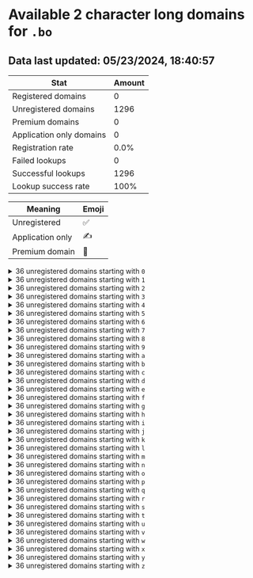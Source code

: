 # Available 2 character long domains for `.bo`

## Data last updated: 05/23/2024, 18:40:57

|Stat|Amount|
|--|--|
|Registered domains|0|
|Unregistered domains|1296|
|Premium domains|0|
|Application only domains|0|
|Registration rate|0.0%|
|Failed lookups|0|
|Successful lookups|1296|
|Lookup success rate|100%|


|Meaning|Emoji|
|--|--|
|Unregistered|:white_check_mark:|
|Application only|:writing_hand:|
|Premium domain|:gem:|

<details>
<summary>36 unregistered domains starting with <bold><code>0</code></bold></summary>

|Type|Domain|
|--|--|
|:white_check_mark:|`00.bo`|
|:white_check_mark:|`01.bo`|
|:white_check_mark:|`02.bo`|
|:white_check_mark:|`03.bo`|
|:white_check_mark:|`04.bo`|
|:white_check_mark:|`05.bo`|
|:white_check_mark:|`06.bo`|
|:white_check_mark:|`07.bo`|
|:white_check_mark:|`08.bo`|
|:white_check_mark:|`09.bo`|
|:white_check_mark:|`0a.bo`|
|:white_check_mark:|`0b.bo`|
|:white_check_mark:|`0c.bo`|
|:white_check_mark:|`0d.bo`|
|:white_check_mark:|`0e.bo`|
|:white_check_mark:|`0f.bo`|
|:white_check_mark:|`0g.bo`|
|:white_check_mark:|`0h.bo`|
|:white_check_mark:|`0i.bo`|
|:white_check_mark:|`0j.bo`|
|:white_check_mark:|`0k.bo`|
|:white_check_mark:|`0l.bo`|
|:white_check_mark:|`0m.bo`|
|:white_check_mark:|`0n.bo`|
|:white_check_mark:|`0o.bo`|
|:white_check_mark:|`0p.bo`|
|:white_check_mark:|`0q.bo`|
|:white_check_mark:|`0r.bo`|
|:white_check_mark:|`0s.bo`|
|:white_check_mark:|`0t.bo`|
|:white_check_mark:|`0u.bo`|
|:white_check_mark:|`0v.bo`|
|:white_check_mark:|`0w.bo`|
|:white_check_mark:|`0x.bo`|
|:white_check_mark:|`0y.bo`|
|:white_check_mark:|`0z.bo`|
</details>
<details>
<summary>36 unregistered domains starting with <bold><code>1</code></bold></summary>

|Type|Domain|
|--|--|
|:white_check_mark:|`10.bo`|
|:white_check_mark:|`11.bo`|
|:white_check_mark:|`12.bo`|
|:white_check_mark:|`13.bo`|
|:white_check_mark:|`14.bo`|
|:white_check_mark:|`15.bo`|
|:white_check_mark:|`16.bo`|
|:white_check_mark:|`17.bo`|
|:white_check_mark:|`18.bo`|
|:white_check_mark:|`19.bo`|
|:white_check_mark:|`1a.bo`|
|:white_check_mark:|`1b.bo`|
|:white_check_mark:|`1c.bo`|
|:white_check_mark:|`1d.bo`|
|:white_check_mark:|`1e.bo`|
|:white_check_mark:|`1f.bo`|
|:white_check_mark:|`1g.bo`|
|:white_check_mark:|`1h.bo`|
|:white_check_mark:|`1i.bo`|
|:white_check_mark:|`1j.bo`|
|:white_check_mark:|`1k.bo`|
|:white_check_mark:|`1l.bo`|
|:white_check_mark:|`1m.bo`|
|:white_check_mark:|`1n.bo`|
|:white_check_mark:|`1o.bo`|
|:white_check_mark:|`1p.bo`|
|:white_check_mark:|`1q.bo`|
|:white_check_mark:|`1r.bo`|
|:white_check_mark:|`1s.bo`|
|:white_check_mark:|`1t.bo`|
|:white_check_mark:|`1u.bo`|
|:white_check_mark:|`1v.bo`|
|:white_check_mark:|`1w.bo`|
|:white_check_mark:|`1x.bo`|
|:white_check_mark:|`1y.bo`|
|:white_check_mark:|`1z.bo`|
</details>
<details>
<summary>36 unregistered domains starting with <bold><code>2</code></bold></summary>

|Type|Domain|
|--|--|
|:white_check_mark:|`20.bo`|
|:white_check_mark:|`21.bo`|
|:white_check_mark:|`22.bo`|
|:white_check_mark:|`23.bo`|
|:white_check_mark:|`24.bo`|
|:white_check_mark:|`25.bo`|
|:white_check_mark:|`26.bo`|
|:white_check_mark:|`27.bo`|
|:white_check_mark:|`28.bo`|
|:white_check_mark:|`29.bo`|
|:white_check_mark:|`2a.bo`|
|:white_check_mark:|`2b.bo`|
|:white_check_mark:|`2c.bo`|
|:white_check_mark:|`2d.bo`|
|:white_check_mark:|`2e.bo`|
|:white_check_mark:|`2f.bo`|
|:white_check_mark:|`2g.bo`|
|:white_check_mark:|`2h.bo`|
|:white_check_mark:|`2i.bo`|
|:white_check_mark:|`2j.bo`|
|:white_check_mark:|`2k.bo`|
|:white_check_mark:|`2l.bo`|
|:white_check_mark:|`2m.bo`|
|:white_check_mark:|`2n.bo`|
|:white_check_mark:|`2o.bo`|
|:white_check_mark:|`2p.bo`|
|:white_check_mark:|`2q.bo`|
|:white_check_mark:|`2r.bo`|
|:white_check_mark:|`2s.bo`|
|:white_check_mark:|`2t.bo`|
|:white_check_mark:|`2u.bo`|
|:white_check_mark:|`2v.bo`|
|:white_check_mark:|`2w.bo`|
|:white_check_mark:|`2x.bo`|
|:white_check_mark:|`2y.bo`|
|:white_check_mark:|`2z.bo`|
</details>
<details>
<summary>36 unregistered domains starting with <bold><code>3</code></bold></summary>

|Type|Domain|
|--|--|
|:white_check_mark:|`30.bo`|
|:white_check_mark:|`31.bo`|
|:white_check_mark:|`32.bo`|
|:white_check_mark:|`33.bo`|
|:white_check_mark:|`34.bo`|
|:white_check_mark:|`35.bo`|
|:white_check_mark:|`36.bo`|
|:white_check_mark:|`37.bo`|
|:white_check_mark:|`38.bo`|
|:white_check_mark:|`39.bo`|
|:white_check_mark:|`3a.bo`|
|:white_check_mark:|`3b.bo`|
|:white_check_mark:|`3c.bo`|
|:white_check_mark:|`3d.bo`|
|:white_check_mark:|`3e.bo`|
|:white_check_mark:|`3f.bo`|
|:white_check_mark:|`3g.bo`|
|:white_check_mark:|`3h.bo`|
|:white_check_mark:|`3i.bo`|
|:white_check_mark:|`3j.bo`|
|:white_check_mark:|`3k.bo`|
|:white_check_mark:|`3l.bo`|
|:white_check_mark:|`3m.bo`|
|:white_check_mark:|`3n.bo`|
|:white_check_mark:|`3o.bo`|
|:white_check_mark:|`3p.bo`|
|:white_check_mark:|`3q.bo`|
|:white_check_mark:|`3r.bo`|
|:white_check_mark:|`3s.bo`|
|:white_check_mark:|`3t.bo`|
|:white_check_mark:|`3u.bo`|
|:white_check_mark:|`3v.bo`|
|:white_check_mark:|`3w.bo`|
|:white_check_mark:|`3x.bo`|
|:white_check_mark:|`3y.bo`|
|:white_check_mark:|`3z.bo`|
</details>
<details>
<summary>36 unregistered domains starting with <bold><code>4</code></bold></summary>

|Type|Domain|
|--|--|
|:white_check_mark:|`40.bo`|
|:white_check_mark:|`41.bo`|
|:white_check_mark:|`42.bo`|
|:white_check_mark:|`43.bo`|
|:white_check_mark:|`44.bo`|
|:white_check_mark:|`45.bo`|
|:white_check_mark:|`46.bo`|
|:white_check_mark:|`47.bo`|
|:white_check_mark:|`48.bo`|
|:white_check_mark:|`49.bo`|
|:white_check_mark:|`4a.bo`|
|:white_check_mark:|`4b.bo`|
|:white_check_mark:|`4c.bo`|
|:white_check_mark:|`4d.bo`|
|:white_check_mark:|`4e.bo`|
|:white_check_mark:|`4f.bo`|
|:white_check_mark:|`4g.bo`|
|:white_check_mark:|`4h.bo`|
|:white_check_mark:|`4i.bo`|
|:white_check_mark:|`4j.bo`|
|:white_check_mark:|`4k.bo`|
|:white_check_mark:|`4l.bo`|
|:white_check_mark:|`4m.bo`|
|:white_check_mark:|`4n.bo`|
|:white_check_mark:|`4o.bo`|
|:white_check_mark:|`4p.bo`|
|:white_check_mark:|`4q.bo`|
|:white_check_mark:|`4r.bo`|
|:white_check_mark:|`4s.bo`|
|:white_check_mark:|`4t.bo`|
|:white_check_mark:|`4u.bo`|
|:white_check_mark:|`4v.bo`|
|:white_check_mark:|`4w.bo`|
|:white_check_mark:|`4x.bo`|
|:white_check_mark:|`4y.bo`|
|:white_check_mark:|`4z.bo`|
</details>
<details>
<summary>36 unregistered domains starting with <bold><code>5</code></bold></summary>

|Type|Domain|
|--|--|
|:white_check_mark:|`50.bo`|
|:white_check_mark:|`51.bo`|
|:white_check_mark:|`52.bo`|
|:white_check_mark:|`53.bo`|
|:white_check_mark:|`54.bo`|
|:white_check_mark:|`55.bo`|
|:white_check_mark:|`56.bo`|
|:white_check_mark:|`57.bo`|
|:white_check_mark:|`58.bo`|
|:white_check_mark:|`59.bo`|
|:white_check_mark:|`5a.bo`|
|:white_check_mark:|`5b.bo`|
|:white_check_mark:|`5c.bo`|
|:white_check_mark:|`5d.bo`|
|:white_check_mark:|`5e.bo`|
|:white_check_mark:|`5f.bo`|
|:white_check_mark:|`5g.bo`|
|:white_check_mark:|`5h.bo`|
|:white_check_mark:|`5i.bo`|
|:white_check_mark:|`5j.bo`|
|:white_check_mark:|`5k.bo`|
|:white_check_mark:|`5l.bo`|
|:white_check_mark:|`5m.bo`|
|:white_check_mark:|`5n.bo`|
|:white_check_mark:|`5o.bo`|
|:white_check_mark:|`5p.bo`|
|:white_check_mark:|`5q.bo`|
|:white_check_mark:|`5r.bo`|
|:white_check_mark:|`5s.bo`|
|:white_check_mark:|`5t.bo`|
|:white_check_mark:|`5u.bo`|
|:white_check_mark:|`5v.bo`|
|:white_check_mark:|`5w.bo`|
|:white_check_mark:|`5x.bo`|
|:white_check_mark:|`5y.bo`|
|:white_check_mark:|`5z.bo`|
</details>
<details>
<summary>36 unregistered domains starting with <bold><code>6</code></bold></summary>

|Type|Domain|
|--|--|
|:white_check_mark:|`60.bo`|
|:white_check_mark:|`61.bo`|
|:white_check_mark:|`62.bo`|
|:white_check_mark:|`63.bo`|
|:white_check_mark:|`64.bo`|
|:white_check_mark:|`65.bo`|
|:white_check_mark:|`66.bo`|
|:white_check_mark:|`67.bo`|
|:white_check_mark:|`68.bo`|
|:white_check_mark:|`69.bo`|
|:white_check_mark:|`6a.bo`|
|:white_check_mark:|`6b.bo`|
|:white_check_mark:|`6c.bo`|
|:white_check_mark:|`6d.bo`|
|:white_check_mark:|`6e.bo`|
|:white_check_mark:|`6f.bo`|
|:white_check_mark:|`6g.bo`|
|:white_check_mark:|`6h.bo`|
|:white_check_mark:|`6i.bo`|
|:white_check_mark:|`6j.bo`|
|:white_check_mark:|`6k.bo`|
|:white_check_mark:|`6l.bo`|
|:white_check_mark:|`6m.bo`|
|:white_check_mark:|`6n.bo`|
|:white_check_mark:|`6o.bo`|
|:white_check_mark:|`6p.bo`|
|:white_check_mark:|`6q.bo`|
|:white_check_mark:|`6r.bo`|
|:white_check_mark:|`6s.bo`|
|:white_check_mark:|`6t.bo`|
|:white_check_mark:|`6u.bo`|
|:white_check_mark:|`6v.bo`|
|:white_check_mark:|`6w.bo`|
|:white_check_mark:|`6x.bo`|
|:white_check_mark:|`6y.bo`|
|:white_check_mark:|`6z.bo`|
</details>
<details>
<summary>36 unregistered domains starting with <bold><code>7</code></bold></summary>

|Type|Domain|
|--|--|
|:white_check_mark:|`70.bo`|
|:white_check_mark:|`71.bo`|
|:white_check_mark:|`72.bo`|
|:white_check_mark:|`73.bo`|
|:white_check_mark:|`74.bo`|
|:white_check_mark:|`75.bo`|
|:white_check_mark:|`76.bo`|
|:white_check_mark:|`77.bo`|
|:white_check_mark:|`78.bo`|
|:white_check_mark:|`79.bo`|
|:white_check_mark:|`7a.bo`|
|:white_check_mark:|`7b.bo`|
|:white_check_mark:|`7c.bo`|
|:white_check_mark:|`7d.bo`|
|:white_check_mark:|`7e.bo`|
|:white_check_mark:|`7f.bo`|
|:white_check_mark:|`7g.bo`|
|:white_check_mark:|`7h.bo`|
|:white_check_mark:|`7i.bo`|
|:white_check_mark:|`7j.bo`|
|:white_check_mark:|`7k.bo`|
|:white_check_mark:|`7l.bo`|
|:white_check_mark:|`7m.bo`|
|:white_check_mark:|`7n.bo`|
|:white_check_mark:|`7o.bo`|
|:white_check_mark:|`7p.bo`|
|:white_check_mark:|`7q.bo`|
|:white_check_mark:|`7r.bo`|
|:white_check_mark:|`7s.bo`|
|:white_check_mark:|`7t.bo`|
|:white_check_mark:|`7u.bo`|
|:white_check_mark:|`7v.bo`|
|:white_check_mark:|`7w.bo`|
|:white_check_mark:|`7x.bo`|
|:white_check_mark:|`7y.bo`|
|:white_check_mark:|`7z.bo`|
</details>
<details>
<summary>36 unregistered domains starting with <bold><code>8</code></bold></summary>

|Type|Domain|
|--|--|
|:white_check_mark:|`80.bo`|
|:white_check_mark:|`81.bo`|
|:white_check_mark:|`82.bo`|
|:white_check_mark:|`83.bo`|
|:white_check_mark:|`84.bo`|
|:white_check_mark:|`85.bo`|
|:white_check_mark:|`86.bo`|
|:white_check_mark:|`87.bo`|
|:white_check_mark:|`88.bo`|
|:white_check_mark:|`89.bo`|
|:white_check_mark:|`8a.bo`|
|:white_check_mark:|`8b.bo`|
|:white_check_mark:|`8c.bo`|
|:white_check_mark:|`8d.bo`|
|:white_check_mark:|`8e.bo`|
|:white_check_mark:|`8f.bo`|
|:white_check_mark:|`8g.bo`|
|:white_check_mark:|`8h.bo`|
|:white_check_mark:|`8i.bo`|
|:white_check_mark:|`8j.bo`|
|:white_check_mark:|`8k.bo`|
|:white_check_mark:|`8l.bo`|
|:white_check_mark:|`8m.bo`|
|:white_check_mark:|`8n.bo`|
|:white_check_mark:|`8o.bo`|
|:white_check_mark:|`8p.bo`|
|:white_check_mark:|`8q.bo`|
|:white_check_mark:|`8r.bo`|
|:white_check_mark:|`8s.bo`|
|:white_check_mark:|`8t.bo`|
|:white_check_mark:|`8u.bo`|
|:white_check_mark:|`8v.bo`|
|:white_check_mark:|`8w.bo`|
|:white_check_mark:|`8x.bo`|
|:white_check_mark:|`8y.bo`|
|:white_check_mark:|`8z.bo`|
</details>
<details>
<summary>36 unregistered domains starting with <bold><code>9</code></bold></summary>

|Type|Domain|
|--|--|
|:white_check_mark:|`90.bo`|
|:white_check_mark:|`91.bo`|
|:white_check_mark:|`92.bo`|
|:white_check_mark:|`93.bo`|
|:white_check_mark:|`94.bo`|
|:white_check_mark:|`95.bo`|
|:white_check_mark:|`96.bo`|
|:white_check_mark:|`97.bo`|
|:white_check_mark:|`98.bo`|
|:white_check_mark:|`99.bo`|
|:white_check_mark:|`9a.bo`|
|:white_check_mark:|`9b.bo`|
|:white_check_mark:|`9c.bo`|
|:white_check_mark:|`9d.bo`|
|:white_check_mark:|`9e.bo`|
|:white_check_mark:|`9f.bo`|
|:white_check_mark:|`9g.bo`|
|:white_check_mark:|`9h.bo`|
|:white_check_mark:|`9i.bo`|
|:white_check_mark:|`9j.bo`|
|:white_check_mark:|`9k.bo`|
|:white_check_mark:|`9l.bo`|
|:white_check_mark:|`9m.bo`|
|:white_check_mark:|`9n.bo`|
|:white_check_mark:|`9o.bo`|
|:white_check_mark:|`9p.bo`|
|:white_check_mark:|`9q.bo`|
|:white_check_mark:|`9r.bo`|
|:white_check_mark:|`9s.bo`|
|:white_check_mark:|`9t.bo`|
|:white_check_mark:|`9u.bo`|
|:white_check_mark:|`9v.bo`|
|:white_check_mark:|`9w.bo`|
|:white_check_mark:|`9x.bo`|
|:white_check_mark:|`9y.bo`|
|:white_check_mark:|`9z.bo`|
</details>
<details>
<summary>36 unregistered domains starting with <bold><code>a</code></bold></summary>

|Type|Domain|
|--|--|
|:white_check_mark:|`a0.bo`|
|:white_check_mark:|`a1.bo`|
|:white_check_mark:|`a2.bo`|
|:white_check_mark:|`a3.bo`|
|:white_check_mark:|`a4.bo`|
|:white_check_mark:|`a5.bo`|
|:white_check_mark:|`a6.bo`|
|:white_check_mark:|`a7.bo`|
|:white_check_mark:|`a8.bo`|
|:white_check_mark:|`a9.bo`|
|:white_check_mark:|`aa.bo`|
|:white_check_mark:|`ab.bo`|
|:white_check_mark:|`ac.bo`|
|:white_check_mark:|`ad.bo`|
|:white_check_mark:|`ae.bo`|
|:white_check_mark:|`af.bo`|
|:white_check_mark:|`ag.bo`|
|:white_check_mark:|`ah.bo`|
|:white_check_mark:|`ai.bo`|
|:white_check_mark:|`aj.bo`|
|:white_check_mark:|`ak.bo`|
|:white_check_mark:|`al.bo`|
|:white_check_mark:|`am.bo`|
|:white_check_mark:|`an.bo`|
|:white_check_mark:|`ao.bo`|
|:white_check_mark:|`ap.bo`|
|:white_check_mark:|`aq.bo`|
|:white_check_mark:|`ar.bo`|
|:white_check_mark:|`as.bo`|
|:white_check_mark:|`at.bo`|
|:white_check_mark:|`au.bo`|
|:white_check_mark:|`av.bo`|
|:white_check_mark:|`aw.bo`|
|:white_check_mark:|`ax.bo`|
|:white_check_mark:|`ay.bo`|
|:white_check_mark:|`az.bo`|
</details>
<details>
<summary>36 unregistered domains starting with <bold><code>b</code></bold></summary>

|Type|Domain|
|--|--|
|:white_check_mark:|`b0.bo`|
|:white_check_mark:|`b1.bo`|
|:white_check_mark:|`b2.bo`|
|:white_check_mark:|`b3.bo`|
|:white_check_mark:|`b4.bo`|
|:white_check_mark:|`b5.bo`|
|:white_check_mark:|`b6.bo`|
|:white_check_mark:|`b7.bo`|
|:white_check_mark:|`b8.bo`|
|:white_check_mark:|`b9.bo`|
|:white_check_mark:|`ba.bo`|
|:white_check_mark:|`bb.bo`|
|:white_check_mark:|`bc.bo`|
|:white_check_mark:|`bd.bo`|
|:white_check_mark:|`be.bo`|
|:white_check_mark:|`bf.bo`|
|:white_check_mark:|`bg.bo`|
|:white_check_mark:|`bh.bo`|
|:white_check_mark:|`bi.bo`|
|:white_check_mark:|`bj.bo`|
|:white_check_mark:|`bk.bo`|
|:white_check_mark:|`bl.bo`|
|:white_check_mark:|`bm.bo`|
|:white_check_mark:|`bn.bo`|
|:white_check_mark:|`bo.bo`|
|:white_check_mark:|`bp.bo`|
|:white_check_mark:|`bq.bo`|
|:white_check_mark:|`br.bo`|
|:white_check_mark:|`bs.bo`|
|:white_check_mark:|`bt.bo`|
|:white_check_mark:|`bu.bo`|
|:white_check_mark:|`bv.bo`|
|:white_check_mark:|`bw.bo`|
|:white_check_mark:|`bx.bo`|
|:white_check_mark:|`by.bo`|
|:white_check_mark:|`bz.bo`|
</details>
<details>
<summary>36 unregistered domains starting with <bold><code>c</code></bold></summary>

|Type|Domain|
|--|--|
|:white_check_mark:|`c0.bo`|
|:white_check_mark:|`c1.bo`|
|:white_check_mark:|`c2.bo`|
|:white_check_mark:|`c3.bo`|
|:white_check_mark:|`c4.bo`|
|:white_check_mark:|`c5.bo`|
|:white_check_mark:|`c6.bo`|
|:white_check_mark:|`c7.bo`|
|:white_check_mark:|`c8.bo`|
|:white_check_mark:|`c9.bo`|
|:white_check_mark:|`ca.bo`|
|:white_check_mark:|`cb.bo`|
|:white_check_mark:|`cc.bo`|
|:white_check_mark:|`cd.bo`|
|:white_check_mark:|`ce.bo`|
|:white_check_mark:|`cf.bo`|
|:white_check_mark:|`cg.bo`|
|:white_check_mark:|`ch.bo`|
|:white_check_mark:|`ci.bo`|
|:white_check_mark:|`cj.bo`|
|:white_check_mark:|`ck.bo`|
|:white_check_mark:|`cl.bo`|
|:white_check_mark:|`cm.bo`|
|:white_check_mark:|`cn.bo`|
|:white_check_mark:|`co.bo`|
|:white_check_mark:|`cp.bo`|
|:white_check_mark:|`cq.bo`|
|:white_check_mark:|`cr.bo`|
|:white_check_mark:|`cs.bo`|
|:white_check_mark:|`ct.bo`|
|:white_check_mark:|`cu.bo`|
|:white_check_mark:|`cv.bo`|
|:white_check_mark:|`cw.bo`|
|:white_check_mark:|`cx.bo`|
|:white_check_mark:|`cy.bo`|
|:white_check_mark:|`cz.bo`|
</details>
<details>
<summary>36 unregistered domains starting with <bold><code>d</code></bold></summary>

|Type|Domain|
|--|--|
|:white_check_mark:|`d0.bo`|
|:white_check_mark:|`d1.bo`|
|:white_check_mark:|`d2.bo`|
|:white_check_mark:|`d3.bo`|
|:white_check_mark:|`d4.bo`|
|:white_check_mark:|`d5.bo`|
|:white_check_mark:|`d6.bo`|
|:white_check_mark:|`d7.bo`|
|:white_check_mark:|`d8.bo`|
|:white_check_mark:|`d9.bo`|
|:white_check_mark:|`da.bo`|
|:white_check_mark:|`db.bo`|
|:white_check_mark:|`dc.bo`|
|:white_check_mark:|`dd.bo`|
|:white_check_mark:|`de.bo`|
|:white_check_mark:|`df.bo`|
|:white_check_mark:|`dg.bo`|
|:white_check_mark:|`dh.bo`|
|:white_check_mark:|`di.bo`|
|:white_check_mark:|`dj.bo`|
|:white_check_mark:|`dk.bo`|
|:white_check_mark:|`dl.bo`|
|:white_check_mark:|`dm.bo`|
|:white_check_mark:|`dn.bo`|
|:white_check_mark:|`do.bo`|
|:white_check_mark:|`dp.bo`|
|:white_check_mark:|`dq.bo`|
|:white_check_mark:|`dr.bo`|
|:white_check_mark:|`ds.bo`|
|:white_check_mark:|`dt.bo`|
|:white_check_mark:|`du.bo`|
|:white_check_mark:|`dv.bo`|
|:white_check_mark:|`dw.bo`|
|:white_check_mark:|`dx.bo`|
|:white_check_mark:|`dy.bo`|
|:white_check_mark:|`dz.bo`|
</details>
<details>
<summary>36 unregistered domains starting with <bold><code>e</code></bold></summary>

|Type|Domain|
|--|--|
|:white_check_mark:|`e0.bo`|
|:white_check_mark:|`e1.bo`|
|:white_check_mark:|`e2.bo`|
|:white_check_mark:|`e3.bo`|
|:white_check_mark:|`e4.bo`|
|:white_check_mark:|`e5.bo`|
|:white_check_mark:|`e6.bo`|
|:white_check_mark:|`e7.bo`|
|:white_check_mark:|`e8.bo`|
|:white_check_mark:|`e9.bo`|
|:white_check_mark:|`ea.bo`|
|:white_check_mark:|`eb.bo`|
|:white_check_mark:|`ec.bo`|
|:white_check_mark:|`ed.bo`|
|:white_check_mark:|`ee.bo`|
|:white_check_mark:|`ef.bo`|
|:white_check_mark:|`eg.bo`|
|:white_check_mark:|`eh.bo`|
|:white_check_mark:|`ei.bo`|
|:white_check_mark:|`ej.bo`|
|:white_check_mark:|`ek.bo`|
|:white_check_mark:|`el.bo`|
|:white_check_mark:|`em.bo`|
|:white_check_mark:|`en.bo`|
|:white_check_mark:|`eo.bo`|
|:white_check_mark:|`ep.bo`|
|:white_check_mark:|`eq.bo`|
|:white_check_mark:|`er.bo`|
|:white_check_mark:|`es.bo`|
|:white_check_mark:|`et.bo`|
|:white_check_mark:|`eu.bo`|
|:white_check_mark:|`ev.bo`|
|:white_check_mark:|`ew.bo`|
|:white_check_mark:|`ex.bo`|
|:white_check_mark:|`ey.bo`|
|:white_check_mark:|`ez.bo`|
</details>
<details>
<summary>36 unregistered domains starting with <bold><code>f</code></bold></summary>

|Type|Domain|
|--|--|
|:white_check_mark:|`f0.bo`|
|:white_check_mark:|`f1.bo`|
|:white_check_mark:|`f2.bo`|
|:white_check_mark:|`f3.bo`|
|:white_check_mark:|`f4.bo`|
|:white_check_mark:|`f5.bo`|
|:white_check_mark:|`f6.bo`|
|:white_check_mark:|`f7.bo`|
|:white_check_mark:|`f8.bo`|
|:white_check_mark:|`f9.bo`|
|:white_check_mark:|`fa.bo`|
|:white_check_mark:|`fb.bo`|
|:white_check_mark:|`fc.bo`|
|:white_check_mark:|`fd.bo`|
|:white_check_mark:|`fe.bo`|
|:white_check_mark:|`ff.bo`|
|:white_check_mark:|`fg.bo`|
|:white_check_mark:|`fh.bo`|
|:white_check_mark:|`fi.bo`|
|:white_check_mark:|`fj.bo`|
|:white_check_mark:|`fk.bo`|
|:white_check_mark:|`fl.bo`|
|:white_check_mark:|`fm.bo`|
|:white_check_mark:|`fn.bo`|
|:white_check_mark:|`fo.bo`|
|:white_check_mark:|`fp.bo`|
|:white_check_mark:|`fq.bo`|
|:white_check_mark:|`fr.bo`|
|:white_check_mark:|`fs.bo`|
|:white_check_mark:|`ft.bo`|
|:white_check_mark:|`fu.bo`|
|:white_check_mark:|`fv.bo`|
|:white_check_mark:|`fw.bo`|
|:white_check_mark:|`fx.bo`|
|:white_check_mark:|`fy.bo`|
|:white_check_mark:|`fz.bo`|
</details>
<details>
<summary>36 unregistered domains starting with <bold><code>g</code></bold></summary>

|Type|Domain|
|--|--|
|:white_check_mark:|`g0.bo`|
|:white_check_mark:|`g1.bo`|
|:white_check_mark:|`g2.bo`|
|:white_check_mark:|`g3.bo`|
|:white_check_mark:|`g4.bo`|
|:white_check_mark:|`g5.bo`|
|:white_check_mark:|`g6.bo`|
|:white_check_mark:|`g7.bo`|
|:white_check_mark:|`g8.bo`|
|:white_check_mark:|`g9.bo`|
|:white_check_mark:|`ga.bo`|
|:white_check_mark:|`gb.bo`|
|:white_check_mark:|`gc.bo`|
|:white_check_mark:|`gd.bo`|
|:white_check_mark:|`ge.bo`|
|:white_check_mark:|`gf.bo`|
|:white_check_mark:|`gg.bo`|
|:white_check_mark:|`gh.bo`|
|:white_check_mark:|`gi.bo`|
|:white_check_mark:|`gj.bo`|
|:white_check_mark:|`gk.bo`|
|:white_check_mark:|`gl.bo`|
|:white_check_mark:|`gm.bo`|
|:white_check_mark:|`gn.bo`|
|:white_check_mark:|`go.bo`|
|:white_check_mark:|`gp.bo`|
|:white_check_mark:|`gq.bo`|
|:white_check_mark:|`gr.bo`|
|:white_check_mark:|`gs.bo`|
|:white_check_mark:|`gt.bo`|
|:white_check_mark:|`gu.bo`|
|:white_check_mark:|`gv.bo`|
|:white_check_mark:|`gw.bo`|
|:white_check_mark:|`gx.bo`|
|:white_check_mark:|`gy.bo`|
|:white_check_mark:|`gz.bo`|
</details>
<details>
<summary>36 unregistered domains starting with <bold><code>h</code></bold></summary>

|Type|Domain|
|--|--|
|:white_check_mark:|`h0.bo`|
|:white_check_mark:|`h1.bo`|
|:white_check_mark:|`h2.bo`|
|:white_check_mark:|`h3.bo`|
|:white_check_mark:|`h4.bo`|
|:white_check_mark:|`h5.bo`|
|:white_check_mark:|`h6.bo`|
|:white_check_mark:|`h7.bo`|
|:white_check_mark:|`h8.bo`|
|:white_check_mark:|`h9.bo`|
|:white_check_mark:|`ha.bo`|
|:white_check_mark:|`hb.bo`|
|:white_check_mark:|`hc.bo`|
|:white_check_mark:|`hd.bo`|
|:white_check_mark:|`he.bo`|
|:white_check_mark:|`hf.bo`|
|:white_check_mark:|`hg.bo`|
|:white_check_mark:|`hh.bo`|
|:white_check_mark:|`hi.bo`|
|:white_check_mark:|`hj.bo`|
|:white_check_mark:|`hk.bo`|
|:white_check_mark:|`hl.bo`|
|:white_check_mark:|`hm.bo`|
|:white_check_mark:|`hn.bo`|
|:white_check_mark:|`ho.bo`|
|:white_check_mark:|`hp.bo`|
|:white_check_mark:|`hq.bo`|
|:white_check_mark:|`hr.bo`|
|:white_check_mark:|`hs.bo`|
|:white_check_mark:|`ht.bo`|
|:white_check_mark:|`hu.bo`|
|:white_check_mark:|`hv.bo`|
|:white_check_mark:|`hw.bo`|
|:white_check_mark:|`hx.bo`|
|:white_check_mark:|`hy.bo`|
|:white_check_mark:|`hz.bo`|
</details>
<details>
<summary>36 unregistered domains starting with <bold><code>i</code></bold></summary>

|Type|Domain|
|--|--|
|:white_check_mark:|`i0.bo`|
|:white_check_mark:|`i1.bo`|
|:white_check_mark:|`i2.bo`|
|:white_check_mark:|`i3.bo`|
|:white_check_mark:|`i4.bo`|
|:white_check_mark:|`i5.bo`|
|:white_check_mark:|`i6.bo`|
|:white_check_mark:|`i7.bo`|
|:white_check_mark:|`i8.bo`|
|:white_check_mark:|`i9.bo`|
|:white_check_mark:|`ia.bo`|
|:white_check_mark:|`ib.bo`|
|:white_check_mark:|`ic.bo`|
|:white_check_mark:|`id.bo`|
|:white_check_mark:|`ie.bo`|
|:white_check_mark:|`if.bo`|
|:white_check_mark:|`ig.bo`|
|:white_check_mark:|`ih.bo`|
|:white_check_mark:|`ii.bo`|
|:white_check_mark:|`ij.bo`|
|:white_check_mark:|`ik.bo`|
|:white_check_mark:|`il.bo`|
|:white_check_mark:|`im.bo`|
|:white_check_mark:|`in.bo`|
|:white_check_mark:|`io.bo`|
|:white_check_mark:|`ip.bo`|
|:white_check_mark:|`iq.bo`|
|:white_check_mark:|`ir.bo`|
|:white_check_mark:|`is.bo`|
|:white_check_mark:|`it.bo`|
|:white_check_mark:|`iu.bo`|
|:white_check_mark:|`iv.bo`|
|:white_check_mark:|`iw.bo`|
|:white_check_mark:|`ix.bo`|
|:white_check_mark:|`iy.bo`|
|:white_check_mark:|`iz.bo`|
</details>
<details>
<summary>36 unregistered domains starting with <bold><code>j</code></bold></summary>

|Type|Domain|
|--|--|
|:white_check_mark:|`j0.bo`|
|:white_check_mark:|`j1.bo`|
|:white_check_mark:|`j2.bo`|
|:white_check_mark:|`j3.bo`|
|:white_check_mark:|`j4.bo`|
|:white_check_mark:|`j5.bo`|
|:white_check_mark:|`j6.bo`|
|:white_check_mark:|`j7.bo`|
|:white_check_mark:|`j8.bo`|
|:white_check_mark:|`j9.bo`|
|:white_check_mark:|`ja.bo`|
|:white_check_mark:|`jb.bo`|
|:white_check_mark:|`jc.bo`|
|:white_check_mark:|`jd.bo`|
|:white_check_mark:|`je.bo`|
|:white_check_mark:|`jf.bo`|
|:white_check_mark:|`jg.bo`|
|:white_check_mark:|`jh.bo`|
|:white_check_mark:|`ji.bo`|
|:white_check_mark:|`jj.bo`|
|:white_check_mark:|`jk.bo`|
|:white_check_mark:|`jl.bo`|
|:white_check_mark:|`jm.bo`|
|:white_check_mark:|`jn.bo`|
|:white_check_mark:|`jo.bo`|
|:white_check_mark:|`jp.bo`|
|:white_check_mark:|`jq.bo`|
|:white_check_mark:|`jr.bo`|
|:white_check_mark:|`js.bo`|
|:white_check_mark:|`jt.bo`|
|:white_check_mark:|`ju.bo`|
|:white_check_mark:|`jv.bo`|
|:white_check_mark:|`jw.bo`|
|:white_check_mark:|`jx.bo`|
|:white_check_mark:|`jy.bo`|
|:white_check_mark:|`jz.bo`|
</details>
<details>
<summary>36 unregistered domains starting with <bold><code>k</code></bold></summary>

|Type|Domain|
|--|--|
|:white_check_mark:|`k0.bo`|
|:white_check_mark:|`k1.bo`|
|:white_check_mark:|`k2.bo`|
|:white_check_mark:|`k3.bo`|
|:white_check_mark:|`k4.bo`|
|:white_check_mark:|`k5.bo`|
|:white_check_mark:|`k6.bo`|
|:white_check_mark:|`k7.bo`|
|:white_check_mark:|`k8.bo`|
|:white_check_mark:|`k9.bo`|
|:white_check_mark:|`ka.bo`|
|:white_check_mark:|`kb.bo`|
|:white_check_mark:|`kc.bo`|
|:white_check_mark:|`kd.bo`|
|:white_check_mark:|`ke.bo`|
|:white_check_mark:|`kf.bo`|
|:white_check_mark:|`kg.bo`|
|:white_check_mark:|`kh.bo`|
|:white_check_mark:|`ki.bo`|
|:white_check_mark:|`kj.bo`|
|:white_check_mark:|`kk.bo`|
|:white_check_mark:|`kl.bo`|
|:white_check_mark:|`km.bo`|
|:white_check_mark:|`kn.bo`|
|:white_check_mark:|`ko.bo`|
|:white_check_mark:|`kp.bo`|
|:white_check_mark:|`kq.bo`|
|:white_check_mark:|`kr.bo`|
|:white_check_mark:|`ks.bo`|
|:white_check_mark:|`kt.bo`|
|:white_check_mark:|`ku.bo`|
|:white_check_mark:|`kv.bo`|
|:white_check_mark:|`kw.bo`|
|:white_check_mark:|`kx.bo`|
|:white_check_mark:|`ky.bo`|
|:white_check_mark:|`kz.bo`|
</details>
<details>
<summary>36 unregistered domains starting with <bold><code>l</code></bold></summary>

|Type|Domain|
|--|--|
|:white_check_mark:|`l0.bo`|
|:white_check_mark:|`l1.bo`|
|:white_check_mark:|`l2.bo`|
|:white_check_mark:|`l3.bo`|
|:white_check_mark:|`l4.bo`|
|:white_check_mark:|`l5.bo`|
|:white_check_mark:|`l6.bo`|
|:white_check_mark:|`l7.bo`|
|:white_check_mark:|`l8.bo`|
|:white_check_mark:|`l9.bo`|
|:white_check_mark:|`la.bo`|
|:white_check_mark:|`lb.bo`|
|:white_check_mark:|`lc.bo`|
|:white_check_mark:|`ld.bo`|
|:white_check_mark:|`le.bo`|
|:white_check_mark:|`lf.bo`|
|:white_check_mark:|`lg.bo`|
|:white_check_mark:|`lh.bo`|
|:white_check_mark:|`li.bo`|
|:white_check_mark:|`lj.bo`|
|:white_check_mark:|`lk.bo`|
|:white_check_mark:|`ll.bo`|
|:white_check_mark:|`lm.bo`|
|:white_check_mark:|`ln.bo`|
|:white_check_mark:|`lo.bo`|
|:white_check_mark:|`lp.bo`|
|:white_check_mark:|`lq.bo`|
|:white_check_mark:|`lr.bo`|
|:white_check_mark:|`ls.bo`|
|:white_check_mark:|`lt.bo`|
|:white_check_mark:|`lu.bo`|
|:white_check_mark:|`lv.bo`|
|:white_check_mark:|`lw.bo`|
|:white_check_mark:|`lx.bo`|
|:white_check_mark:|`ly.bo`|
|:white_check_mark:|`lz.bo`|
</details>
<details>
<summary>36 unregistered domains starting with <bold><code>m</code></bold></summary>

|Type|Domain|
|--|--|
|:white_check_mark:|`m0.bo`|
|:white_check_mark:|`m1.bo`|
|:white_check_mark:|`m2.bo`|
|:white_check_mark:|`m3.bo`|
|:white_check_mark:|`m4.bo`|
|:white_check_mark:|`m5.bo`|
|:white_check_mark:|`m6.bo`|
|:white_check_mark:|`m7.bo`|
|:white_check_mark:|`m8.bo`|
|:white_check_mark:|`m9.bo`|
|:white_check_mark:|`ma.bo`|
|:white_check_mark:|`mb.bo`|
|:white_check_mark:|`mc.bo`|
|:white_check_mark:|`md.bo`|
|:white_check_mark:|`me.bo`|
|:white_check_mark:|`mf.bo`|
|:white_check_mark:|`mg.bo`|
|:white_check_mark:|`mh.bo`|
|:white_check_mark:|`mi.bo`|
|:white_check_mark:|`mj.bo`|
|:white_check_mark:|`mk.bo`|
|:white_check_mark:|`ml.bo`|
|:white_check_mark:|`mm.bo`|
|:white_check_mark:|`mn.bo`|
|:white_check_mark:|`mo.bo`|
|:white_check_mark:|`mp.bo`|
|:white_check_mark:|`mq.bo`|
|:white_check_mark:|`mr.bo`|
|:white_check_mark:|`ms.bo`|
|:white_check_mark:|`mt.bo`|
|:white_check_mark:|`mu.bo`|
|:white_check_mark:|`mv.bo`|
|:white_check_mark:|`mw.bo`|
|:white_check_mark:|`mx.bo`|
|:white_check_mark:|`my.bo`|
|:white_check_mark:|`mz.bo`|
</details>
<details>
<summary>36 unregistered domains starting with <bold><code>n</code></bold></summary>

|Type|Domain|
|--|--|
|:white_check_mark:|`n0.bo`|
|:white_check_mark:|`n1.bo`|
|:white_check_mark:|`n2.bo`|
|:white_check_mark:|`n3.bo`|
|:white_check_mark:|`n4.bo`|
|:white_check_mark:|`n5.bo`|
|:white_check_mark:|`n6.bo`|
|:white_check_mark:|`n7.bo`|
|:white_check_mark:|`n8.bo`|
|:white_check_mark:|`n9.bo`|
|:white_check_mark:|`na.bo`|
|:white_check_mark:|`nb.bo`|
|:white_check_mark:|`nc.bo`|
|:white_check_mark:|`nd.bo`|
|:white_check_mark:|`ne.bo`|
|:white_check_mark:|`nf.bo`|
|:white_check_mark:|`ng.bo`|
|:white_check_mark:|`nh.bo`|
|:white_check_mark:|`ni.bo`|
|:white_check_mark:|`nj.bo`|
|:white_check_mark:|`nk.bo`|
|:white_check_mark:|`nl.bo`|
|:white_check_mark:|`nm.bo`|
|:white_check_mark:|`nn.bo`|
|:white_check_mark:|`no.bo`|
|:white_check_mark:|`np.bo`|
|:white_check_mark:|`nq.bo`|
|:white_check_mark:|`nr.bo`|
|:white_check_mark:|`ns.bo`|
|:white_check_mark:|`nt.bo`|
|:white_check_mark:|`nu.bo`|
|:white_check_mark:|`nv.bo`|
|:white_check_mark:|`nw.bo`|
|:white_check_mark:|`nx.bo`|
|:white_check_mark:|`ny.bo`|
|:white_check_mark:|`nz.bo`|
</details>
<details>
<summary>36 unregistered domains starting with <bold><code>o</code></bold></summary>

|Type|Domain|
|--|--|
|:white_check_mark:|`o0.bo`|
|:white_check_mark:|`o1.bo`|
|:white_check_mark:|`o2.bo`|
|:white_check_mark:|`o3.bo`|
|:white_check_mark:|`o4.bo`|
|:white_check_mark:|`o5.bo`|
|:white_check_mark:|`o6.bo`|
|:white_check_mark:|`o7.bo`|
|:white_check_mark:|`o8.bo`|
|:white_check_mark:|`o9.bo`|
|:white_check_mark:|`oa.bo`|
|:white_check_mark:|`ob.bo`|
|:white_check_mark:|`oc.bo`|
|:white_check_mark:|`od.bo`|
|:white_check_mark:|`oe.bo`|
|:white_check_mark:|`of.bo`|
|:white_check_mark:|`og.bo`|
|:white_check_mark:|`oh.bo`|
|:white_check_mark:|`oi.bo`|
|:white_check_mark:|`oj.bo`|
|:white_check_mark:|`ok.bo`|
|:white_check_mark:|`ol.bo`|
|:white_check_mark:|`om.bo`|
|:white_check_mark:|`on.bo`|
|:white_check_mark:|`oo.bo`|
|:white_check_mark:|`op.bo`|
|:white_check_mark:|`oq.bo`|
|:white_check_mark:|`or.bo`|
|:white_check_mark:|`os.bo`|
|:white_check_mark:|`ot.bo`|
|:white_check_mark:|`ou.bo`|
|:white_check_mark:|`ov.bo`|
|:white_check_mark:|`ow.bo`|
|:white_check_mark:|`ox.bo`|
|:white_check_mark:|`oy.bo`|
|:white_check_mark:|`oz.bo`|
</details>
<details>
<summary>36 unregistered domains starting with <bold><code>p</code></bold></summary>

|Type|Domain|
|--|--|
|:white_check_mark:|`p0.bo`|
|:white_check_mark:|`p1.bo`|
|:white_check_mark:|`p2.bo`|
|:white_check_mark:|`p3.bo`|
|:white_check_mark:|`p4.bo`|
|:white_check_mark:|`p5.bo`|
|:white_check_mark:|`p6.bo`|
|:white_check_mark:|`p7.bo`|
|:white_check_mark:|`p8.bo`|
|:white_check_mark:|`p9.bo`|
|:white_check_mark:|`pa.bo`|
|:white_check_mark:|`pb.bo`|
|:white_check_mark:|`pc.bo`|
|:white_check_mark:|`pd.bo`|
|:white_check_mark:|`pe.bo`|
|:white_check_mark:|`pf.bo`|
|:white_check_mark:|`pg.bo`|
|:white_check_mark:|`ph.bo`|
|:white_check_mark:|`pi.bo`|
|:white_check_mark:|`pj.bo`|
|:white_check_mark:|`pk.bo`|
|:white_check_mark:|`pl.bo`|
|:white_check_mark:|`pm.bo`|
|:white_check_mark:|`pn.bo`|
|:white_check_mark:|`po.bo`|
|:white_check_mark:|`pp.bo`|
|:white_check_mark:|`pq.bo`|
|:white_check_mark:|`pr.bo`|
|:white_check_mark:|`ps.bo`|
|:white_check_mark:|`pt.bo`|
|:white_check_mark:|`pu.bo`|
|:white_check_mark:|`pv.bo`|
|:white_check_mark:|`pw.bo`|
|:white_check_mark:|`px.bo`|
|:white_check_mark:|`py.bo`|
|:white_check_mark:|`pz.bo`|
</details>
<details>
<summary>36 unregistered domains starting with <bold><code>q</code></bold></summary>

|Type|Domain|
|--|--|
|:white_check_mark:|`q0.bo`|
|:white_check_mark:|`q1.bo`|
|:white_check_mark:|`q2.bo`|
|:white_check_mark:|`q3.bo`|
|:white_check_mark:|`q4.bo`|
|:white_check_mark:|`q5.bo`|
|:white_check_mark:|`q6.bo`|
|:white_check_mark:|`q7.bo`|
|:white_check_mark:|`q8.bo`|
|:white_check_mark:|`q9.bo`|
|:white_check_mark:|`qa.bo`|
|:white_check_mark:|`qb.bo`|
|:white_check_mark:|`qc.bo`|
|:white_check_mark:|`qd.bo`|
|:white_check_mark:|`qe.bo`|
|:white_check_mark:|`qf.bo`|
|:white_check_mark:|`qg.bo`|
|:white_check_mark:|`qh.bo`|
|:white_check_mark:|`qi.bo`|
|:white_check_mark:|`qj.bo`|
|:white_check_mark:|`qk.bo`|
|:white_check_mark:|`ql.bo`|
|:white_check_mark:|`qm.bo`|
|:white_check_mark:|`qn.bo`|
|:white_check_mark:|`qo.bo`|
|:white_check_mark:|`qp.bo`|
|:white_check_mark:|`qq.bo`|
|:white_check_mark:|`qr.bo`|
|:white_check_mark:|`qs.bo`|
|:white_check_mark:|`qt.bo`|
|:white_check_mark:|`qu.bo`|
|:white_check_mark:|`qv.bo`|
|:white_check_mark:|`qw.bo`|
|:white_check_mark:|`qx.bo`|
|:white_check_mark:|`qy.bo`|
|:white_check_mark:|`qz.bo`|
</details>
<details>
<summary>36 unregistered domains starting with <bold><code>r</code></bold></summary>

|Type|Domain|
|--|--|
|:white_check_mark:|`r0.bo`|
|:white_check_mark:|`r1.bo`|
|:white_check_mark:|`r2.bo`|
|:white_check_mark:|`r3.bo`|
|:white_check_mark:|`r4.bo`|
|:white_check_mark:|`r5.bo`|
|:white_check_mark:|`r6.bo`|
|:white_check_mark:|`r7.bo`|
|:white_check_mark:|`r8.bo`|
|:white_check_mark:|`r9.bo`|
|:white_check_mark:|`ra.bo`|
|:white_check_mark:|`rb.bo`|
|:white_check_mark:|`rc.bo`|
|:white_check_mark:|`rd.bo`|
|:white_check_mark:|`re.bo`|
|:white_check_mark:|`rf.bo`|
|:white_check_mark:|`rg.bo`|
|:white_check_mark:|`rh.bo`|
|:white_check_mark:|`ri.bo`|
|:white_check_mark:|`rj.bo`|
|:white_check_mark:|`rk.bo`|
|:white_check_mark:|`rl.bo`|
|:white_check_mark:|`rm.bo`|
|:white_check_mark:|`rn.bo`|
|:white_check_mark:|`ro.bo`|
|:white_check_mark:|`rp.bo`|
|:white_check_mark:|`rq.bo`|
|:white_check_mark:|`rr.bo`|
|:white_check_mark:|`rs.bo`|
|:white_check_mark:|`rt.bo`|
|:white_check_mark:|`ru.bo`|
|:white_check_mark:|`rv.bo`|
|:white_check_mark:|`rw.bo`|
|:white_check_mark:|`rx.bo`|
|:white_check_mark:|`ry.bo`|
|:white_check_mark:|`rz.bo`|
</details>
<details>
<summary>36 unregistered domains starting with <bold><code>s</code></bold></summary>

|Type|Domain|
|--|--|
|:white_check_mark:|`s0.bo`|
|:white_check_mark:|`s1.bo`|
|:white_check_mark:|`s2.bo`|
|:white_check_mark:|`s3.bo`|
|:white_check_mark:|`s4.bo`|
|:white_check_mark:|`s5.bo`|
|:white_check_mark:|`s6.bo`|
|:white_check_mark:|`s7.bo`|
|:white_check_mark:|`s8.bo`|
|:white_check_mark:|`s9.bo`|
|:white_check_mark:|`sa.bo`|
|:white_check_mark:|`sb.bo`|
|:white_check_mark:|`sc.bo`|
|:white_check_mark:|`sd.bo`|
|:white_check_mark:|`se.bo`|
|:white_check_mark:|`sf.bo`|
|:white_check_mark:|`sg.bo`|
|:white_check_mark:|`sh.bo`|
|:white_check_mark:|`si.bo`|
|:white_check_mark:|`sj.bo`|
|:white_check_mark:|`sk.bo`|
|:white_check_mark:|`sl.bo`|
|:white_check_mark:|`sm.bo`|
|:white_check_mark:|`sn.bo`|
|:white_check_mark:|`so.bo`|
|:white_check_mark:|`sp.bo`|
|:white_check_mark:|`sq.bo`|
|:white_check_mark:|`sr.bo`|
|:white_check_mark:|`ss.bo`|
|:white_check_mark:|`st.bo`|
|:white_check_mark:|`su.bo`|
|:white_check_mark:|`sv.bo`|
|:white_check_mark:|`sw.bo`|
|:white_check_mark:|`sx.bo`|
|:white_check_mark:|`sy.bo`|
|:white_check_mark:|`sz.bo`|
</details>
<details>
<summary>36 unregistered domains starting with <bold><code>t</code></bold></summary>

|Type|Domain|
|--|--|
|:white_check_mark:|`t0.bo`|
|:white_check_mark:|`t1.bo`|
|:white_check_mark:|`t2.bo`|
|:white_check_mark:|`t3.bo`|
|:white_check_mark:|`t4.bo`|
|:white_check_mark:|`t5.bo`|
|:white_check_mark:|`t6.bo`|
|:white_check_mark:|`t7.bo`|
|:white_check_mark:|`t8.bo`|
|:white_check_mark:|`t9.bo`|
|:white_check_mark:|`ta.bo`|
|:white_check_mark:|`tb.bo`|
|:white_check_mark:|`tc.bo`|
|:white_check_mark:|`td.bo`|
|:white_check_mark:|`te.bo`|
|:white_check_mark:|`tf.bo`|
|:white_check_mark:|`tg.bo`|
|:white_check_mark:|`th.bo`|
|:white_check_mark:|`ti.bo`|
|:white_check_mark:|`tj.bo`|
|:white_check_mark:|`tk.bo`|
|:white_check_mark:|`tl.bo`|
|:white_check_mark:|`tm.bo`|
|:white_check_mark:|`tn.bo`|
|:white_check_mark:|`to.bo`|
|:white_check_mark:|`tp.bo`|
|:white_check_mark:|`tq.bo`|
|:white_check_mark:|`tr.bo`|
|:white_check_mark:|`ts.bo`|
|:white_check_mark:|`tt.bo`|
|:white_check_mark:|`tu.bo`|
|:white_check_mark:|`tv.bo`|
|:white_check_mark:|`tw.bo`|
|:white_check_mark:|`tx.bo`|
|:white_check_mark:|`ty.bo`|
|:white_check_mark:|`tz.bo`|
</details>
<details>
<summary>36 unregistered domains starting with <bold><code>u</code></bold></summary>

|Type|Domain|
|--|--|
|:white_check_mark:|`u0.bo`|
|:white_check_mark:|`u1.bo`|
|:white_check_mark:|`u2.bo`|
|:white_check_mark:|`u3.bo`|
|:white_check_mark:|`u4.bo`|
|:white_check_mark:|`u5.bo`|
|:white_check_mark:|`u6.bo`|
|:white_check_mark:|`u7.bo`|
|:white_check_mark:|`u8.bo`|
|:white_check_mark:|`u9.bo`|
|:white_check_mark:|`ua.bo`|
|:white_check_mark:|`ub.bo`|
|:white_check_mark:|`uc.bo`|
|:white_check_mark:|`ud.bo`|
|:white_check_mark:|`ue.bo`|
|:white_check_mark:|`uf.bo`|
|:white_check_mark:|`ug.bo`|
|:white_check_mark:|`uh.bo`|
|:white_check_mark:|`ui.bo`|
|:white_check_mark:|`uj.bo`|
|:white_check_mark:|`uk.bo`|
|:white_check_mark:|`ul.bo`|
|:white_check_mark:|`um.bo`|
|:white_check_mark:|`un.bo`|
|:white_check_mark:|`uo.bo`|
|:white_check_mark:|`up.bo`|
|:white_check_mark:|`uq.bo`|
|:white_check_mark:|`ur.bo`|
|:white_check_mark:|`us.bo`|
|:white_check_mark:|`ut.bo`|
|:white_check_mark:|`uu.bo`|
|:white_check_mark:|`uv.bo`|
|:white_check_mark:|`uw.bo`|
|:white_check_mark:|`ux.bo`|
|:white_check_mark:|`uy.bo`|
|:white_check_mark:|`uz.bo`|
</details>
<details>
<summary>36 unregistered domains starting with <bold><code>v</code></bold></summary>

|Type|Domain|
|--|--|
|:white_check_mark:|`v0.bo`|
|:white_check_mark:|`v1.bo`|
|:white_check_mark:|`v2.bo`|
|:white_check_mark:|`v3.bo`|
|:white_check_mark:|`v4.bo`|
|:white_check_mark:|`v5.bo`|
|:white_check_mark:|`v6.bo`|
|:white_check_mark:|`v7.bo`|
|:white_check_mark:|`v8.bo`|
|:white_check_mark:|`v9.bo`|
|:white_check_mark:|`va.bo`|
|:white_check_mark:|`vb.bo`|
|:white_check_mark:|`vc.bo`|
|:white_check_mark:|`vd.bo`|
|:white_check_mark:|`ve.bo`|
|:white_check_mark:|`vf.bo`|
|:white_check_mark:|`vg.bo`|
|:white_check_mark:|`vh.bo`|
|:white_check_mark:|`vi.bo`|
|:white_check_mark:|`vj.bo`|
|:white_check_mark:|`vk.bo`|
|:white_check_mark:|`vl.bo`|
|:white_check_mark:|`vm.bo`|
|:white_check_mark:|`vn.bo`|
|:white_check_mark:|`vo.bo`|
|:white_check_mark:|`vp.bo`|
|:white_check_mark:|`vq.bo`|
|:white_check_mark:|`vr.bo`|
|:white_check_mark:|`vs.bo`|
|:white_check_mark:|`vt.bo`|
|:white_check_mark:|`vu.bo`|
|:white_check_mark:|`vv.bo`|
|:white_check_mark:|`vw.bo`|
|:white_check_mark:|`vx.bo`|
|:white_check_mark:|`vy.bo`|
|:white_check_mark:|`vz.bo`|
</details>
<details>
<summary>36 unregistered domains starting with <bold><code>w</code></bold></summary>

|Type|Domain|
|--|--|
|:white_check_mark:|`w0.bo`|
|:white_check_mark:|`w1.bo`|
|:white_check_mark:|`w2.bo`|
|:white_check_mark:|`w3.bo`|
|:white_check_mark:|`w4.bo`|
|:white_check_mark:|`w5.bo`|
|:white_check_mark:|`w6.bo`|
|:white_check_mark:|`w7.bo`|
|:white_check_mark:|`w8.bo`|
|:white_check_mark:|`w9.bo`|
|:white_check_mark:|`wa.bo`|
|:white_check_mark:|`wb.bo`|
|:white_check_mark:|`wc.bo`|
|:white_check_mark:|`wd.bo`|
|:white_check_mark:|`we.bo`|
|:white_check_mark:|`wf.bo`|
|:white_check_mark:|`wg.bo`|
|:white_check_mark:|`wh.bo`|
|:white_check_mark:|`wi.bo`|
|:white_check_mark:|`wj.bo`|
|:white_check_mark:|`wk.bo`|
|:white_check_mark:|`wl.bo`|
|:white_check_mark:|`wm.bo`|
|:white_check_mark:|`wn.bo`|
|:white_check_mark:|`wo.bo`|
|:white_check_mark:|`wp.bo`|
|:white_check_mark:|`wq.bo`|
|:white_check_mark:|`wr.bo`|
|:white_check_mark:|`ws.bo`|
|:white_check_mark:|`wt.bo`|
|:white_check_mark:|`wu.bo`|
|:white_check_mark:|`wv.bo`|
|:white_check_mark:|`ww.bo`|
|:white_check_mark:|`wx.bo`|
|:white_check_mark:|`wy.bo`|
|:white_check_mark:|`wz.bo`|
</details>
<details>
<summary>36 unregistered domains starting with <bold><code>x</code></bold></summary>

|Type|Domain|
|--|--|
|:white_check_mark:|`x0.bo`|
|:white_check_mark:|`x1.bo`|
|:white_check_mark:|`x2.bo`|
|:white_check_mark:|`x3.bo`|
|:white_check_mark:|`x4.bo`|
|:white_check_mark:|`x5.bo`|
|:white_check_mark:|`x6.bo`|
|:white_check_mark:|`x7.bo`|
|:white_check_mark:|`x8.bo`|
|:white_check_mark:|`x9.bo`|
|:white_check_mark:|`xa.bo`|
|:white_check_mark:|`xb.bo`|
|:white_check_mark:|`xc.bo`|
|:white_check_mark:|`xd.bo`|
|:white_check_mark:|`xe.bo`|
|:white_check_mark:|`xf.bo`|
|:white_check_mark:|`xg.bo`|
|:white_check_mark:|`xh.bo`|
|:white_check_mark:|`xi.bo`|
|:white_check_mark:|`xj.bo`|
|:white_check_mark:|`xk.bo`|
|:white_check_mark:|`xl.bo`|
|:white_check_mark:|`xm.bo`|
|:white_check_mark:|`xn.bo`|
|:white_check_mark:|`xo.bo`|
|:white_check_mark:|`xp.bo`|
|:white_check_mark:|`xq.bo`|
|:white_check_mark:|`xr.bo`|
|:white_check_mark:|`xs.bo`|
|:white_check_mark:|`xt.bo`|
|:white_check_mark:|`xu.bo`|
|:white_check_mark:|`xv.bo`|
|:white_check_mark:|`xw.bo`|
|:white_check_mark:|`xx.bo`|
|:white_check_mark:|`xy.bo`|
|:white_check_mark:|`xz.bo`|
</details>
<details>
<summary>36 unregistered domains starting with <bold><code>y</code></bold></summary>

|Type|Domain|
|--|--|
|:white_check_mark:|`y0.bo`|
|:white_check_mark:|`y1.bo`|
|:white_check_mark:|`y2.bo`|
|:white_check_mark:|`y3.bo`|
|:white_check_mark:|`y4.bo`|
|:white_check_mark:|`y5.bo`|
|:white_check_mark:|`y6.bo`|
|:white_check_mark:|`y7.bo`|
|:white_check_mark:|`y8.bo`|
|:white_check_mark:|`y9.bo`|
|:white_check_mark:|`ya.bo`|
|:white_check_mark:|`yb.bo`|
|:white_check_mark:|`yc.bo`|
|:white_check_mark:|`yd.bo`|
|:white_check_mark:|`ye.bo`|
|:white_check_mark:|`yf.bo`|
|:white_check_mark:|`yg.bo`|
|:white_check_mark:|`yh.bo`|
|:white_check_mark:|`yi.bo`|
|:white_check_mark:|`yj.bo`|
|:white_check_mark:|`yk.bo`|
|:white_check_mark:|`yl.bo`|
|:white_check_mark:|`ym.bo`|
|:white_check_mark:|`yn.bo`|
|:white_check_mark:|`yo.bo`|
|:white_check_mark:|`yp.bo`|
|:white_check_mark:|`yq.bo`|
|:white_check_mark:|`yr.bo`|
|:white_check_mark:|`ys.bo`|
|:white_check_mark:|`yt.bo`|
|:white_check_mark:|`yu.bo`|
|:white_check_mark:|`yv.bo`|
|:white_check_mark:|`yw.bo`|
|:white_check_mark:|`yx.bo`|
|:white_check_mark:|`yy.bo`|
|:white_check_mark:|`yz.bo`|
</details>
<details>
<summary>36 unregistered domains starting with <bold><code>z</code></bold></summary>

|Type|Domain|
|--|--|
|:white_check_mark:|`z0.bo`|
|:white_check_mark:|`z1.bo`|
|:white_check_mark:|`z2.bo`|
|:white_check_mark:|`z3.bo`|
|:white_check_mark:|`z4.bo`|
|:white_check_mark:|`z5.bo`|
|:white_check_mark:|`z6.bo`|
|:white_check_mark:|`z7.bo`|
|:white_check_mark:|`z8.bo`|
|:white_check_mark:|`z9.bo`|
|:white_check_mark:|`za.bo`|
|:white_check_mark:|`zb.bo`|
|:white_check_mark:|`zc.bo`|
|:white_check_mark:|`zd.bo`|
|:white_check_mark:|`ze.bo`|
|:white_check_mark:|`zf.bo`|
|:white_check_mark:|`zg.bo`|
|:white_check_mark:|`zh.bo`|
|:white_check_mark:|`zi.bo`|
|:white_check_mark:|`zj.bo`|
|:white_check_mark:|`zk.bo`|
|:white_check_mark:|`zl.bo`|
|:white_check_mark:|`zm.bo`|
|:white_check_mark:|`zn.bo`|
|:white_check_mark:|`zo.bo`|
|:white_check_mark:|`zp.bo`|
|:white_check_mark:|`zq.bo`|
|:white_check_mark:|`zr.bo`|
|:white_check_mark:|`zs.bo`|
|:white_check_mark:|`zt.bo`|
|:white_check_mark:|`zu.bo`|
|:white_check_mark:|`zv.bo`|
|:white_check_mark:|`zw.bo`|
|:white_check_mark:|`zx.bo`|
|:white_check_mark:|`zy.bo`|
|:white_check_mark:|`zz.bo`|
</details>